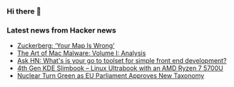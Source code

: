 ### Hi there 👋

<!--
**arashid-sh/arashid-sh** is a ✨ _special_ ✨ repository because its `README.md` (this file) appears on your GitHub profile.

Here are some ideas to get you started:

- 🔭 I’m currently working on ...
- 🌱 I’m currently learning ...
- 👯 I’m looking to collaborate on ...
- 🤔 I’m looking for help with ...
- 💬 Ask me about ...
- 📫 How to reach me: ...
- 😄 Pronouns: ...
- ⚡ Fun fact: ...
-->

### Latest news from Hacker news
<!-- BLOG-POST-LIST:START -->
- [Zuckerberg: ‘Your Map Is Wrong’](https://p2p.ai/2022/06/27/your-map-is-wrong/)
- [The Art of Mac Malware: Volume I: Analysis](https://taomm.org/vol1/read.html)
- [Ask HN: What&#39;s is your go to toolset for simple front end development?](https://news.ycombinator.com/item?id=32011439)
- [4th Gen KDE Slimbook – Linux Ultrabook with an AMD Ryzen 7 5700U](https://kde.slimbook.es/)
- [Nuclear Turn Green as EU Parliament Approves New Taxonomy](https://earth.org/gas-and-nuclear-turn-green-eu-taxonomy/)
<!-- BLOG-POST-LIST:END -->
